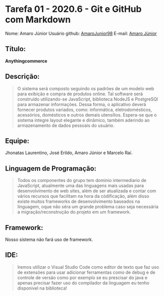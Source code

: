 # Tarefa 01 - 2020.6 - Git e GitHub com Markdown
Nome: Amaro Júnior
Usuário github: [AmaroJunior98](https://github.com/AmaroJunior98/)
E-mail: [Amaro Júnior](porfirioamarojr@gmail.com)

## Título:
**Anythingcommerce**

## Descrição: 
>O sistema será composto seguindo os padrões de um modelo web para exibição e compra de produtos
>online. Tal software será construído utilizando-se JavaScript, biblioteca NodeJS e PostgreSQl para
>armazenar informações. Dessa forma, o aplicativo deverá fornecer produtos variados, como: informática,
>eletrodomésticos, acessórios, domésticos e outros demais utensílios. Espera-se que o sistema integre
>layout elegante e dinâmico, também aderindo ao armazenamento de dados pessoais do usuário.

## Equipe:
Jhonatas Laurentino, José Erildo, Amaro Júnior e Marcelo Raí.

## Linguagem de Programação: 
>Todos os componentes do grupo tem dominio intermediario de JavaScript, atualmente uma das 
>linguagens mais usadas para desenvolvimento de web sites, além de ser atualizada e contar com vários 
>recursos que facilitam na hora da códificação, além disso existe muitos frameworks de desenvolvimento
>baseados na linguagem, oque não séra um grande problema caso seja necessária a migração/reconstrução 
>do projeto em um framework.

## Framework:
Nosso sistema não fará uso de framework.

## IDE:
>Iremos utilizar o Visual Studio Code como editor de texto que faz uso de extensões para usar adicionar
>ferramentas como de debug e de controle de versão como por exemplo se eu prescisar do java e apenas
>precisar fazer uso do compilador da linguagem eu tenho disponivel na biblioteca!

